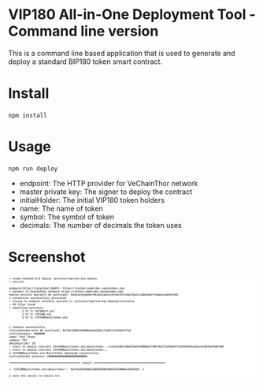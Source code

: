 VIP180 All-in-One Deployment Tool - Command line version
====

This is a command line based application that is used to generate and deploy a standard BIP180 token smart contract.

# Install

	npm install

# Usage

	npm run deploy


+ endpoint: The HTTP provider for VeChainThor network
+ master private key: The signer to deploy the contract
+ initialHolder: The initial VIP180 token holders
+ name: The name of token
+ symbol: The symbol of token
+ decimals: The number of decimals the token uses 

# Screenshot

![deploy](images/deploy.jpg)


